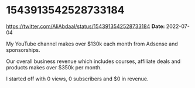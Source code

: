 # 1543913542528733184
https://twitter.com/AliAbdaal/status/1543913542528733184
**Date:** 2022-07-04

My YouTube channel makes over $130k each month from Adsense and sponsorships.

Our overall business revenue which includes courses, affiliate deals and products makes over $350k per month.

I started off with 0 views, 0 subscribers and $0 in revenue.
